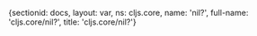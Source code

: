 {sectionid: docs, layout: var, ns: cljs.core, name: 'nil?', full-name: 'cljs.core/nil?',
  title: 'cljs.core/nil?'}
